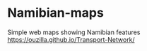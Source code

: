 # Namibian-maps
Simple web maps showing Namibian features
https://ouzilla.github.io/Transport-Network/

